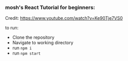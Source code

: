 ### mosh's React Tutorial for beginners:

Credit: https://www.youtube.com/watch?v=Ke90Tje7VS0

to run:

- Clone the repository
- Navigate to working directory
- run <!-- prettier-ignore -->```npm i```
- run <!-- prettier-ignore -->```npm start```
